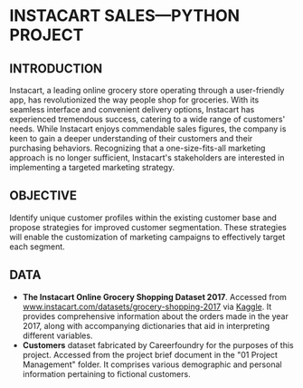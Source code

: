 # INSTACART SALES—PYTHON PROJECT
## INTRODUCTION
Instacart, a leading online grocery store operating through a user-friendly app, has revolutionized the way people shop for groceries. With its seamless interface and convenient delivery options, Instacart has experienced tremendous success, catering to a wide range of customers' needs. While Instacart enjoys commendable sales figures, the company is keen to gain a deeper understanding of their customers and their purchasing behaviors. Recognizing that a one-size-fits-all marketing approach is no longer sufficient, Instacart's stakeholders are interested in implementing a targeted marketing strategy. 
## OBJECTIVE
Identify unique customer profiles within the existing customer base and propose strategies for improved customer segmentation. These strategies will enable the customization of marketing campaigns to effectively target each segment.
## DATA
* **The Instacart Online Grocery Shopping Dataset 2017**. Accessed from www.instacart.com/datasets/grocery-shopping-2017 via [Kaggle](https://www.kaggle.com/datasets/psparks/instacart-market-basket-analysis?select=aisles.csv). It provides comprehensive information about the orders made in the year 2017, along with accompanying dictionaries that aid in interpreting different variables.
* **Customers** dataset fabricated by Careerfoundry for the purposes of this project. Accessed from the project brief document in the "01 Project Management" folder.  It comprises various demographic and personal information pertaining to fictional customers.
